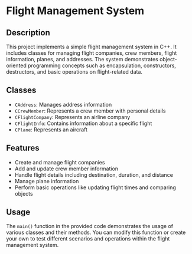 # Flight Management System

## Description

This project implements a simple flight management system in C++. It includes classes for managing flight companies, crew members, flight information, planes, and addresses. The system demonstrates object-oriented programming concepts such as encapsulation, constructors, destructors, and basic operations on flight-related data.

## Classes

- `CAddress`: Manages address information
- `CCrewMember`: Represents a crew member with personal details
- `CFlightCompany`: Represents an airline company
- `CFlightInfo`: Contains information about a specific flight
- `CPlane`: Represents an aircraft

## Features

- Create and manage flight companies
- Add and update crew member information
- Handle flight details including destination, duration, and distance
- Manage plane information
- Perform basic operations like updating flight times and comparing objects

## Usage

The `main()` function in the provided code demonstrates the usage of various classes and their methods. You can modify this function or create your own to test different scenarios and operations within the flight management system.
